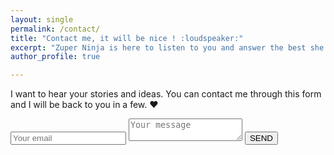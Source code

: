 ```yaml
---
layout: single
permalink: /contact/
title: "Contact me, it will be nice ! :loudspeaker:"
excerpt: "Zuper Ninja is here to listen to you and answer the best she can."
author_profile: true

---
```




I want to hear your stories and ideas. You can contact me through this form and I will be back to you in a few. :heart:

<form method="POST" action="https://formspree.io/annecamille.gilbert@gmail.com" style="background: transparent; border:none;">
  <input name="_subject" value="Formulaire de contact ZuperNinja" type="hidden">
  <input name="email" placeholder="Your email" class="notice--info" type="email">
  <textarea name="message" placeholder="Your message" class="notice--info"></textarea>
  <button type="submit" class="btn btn--warning">SEND</button>
</form>

